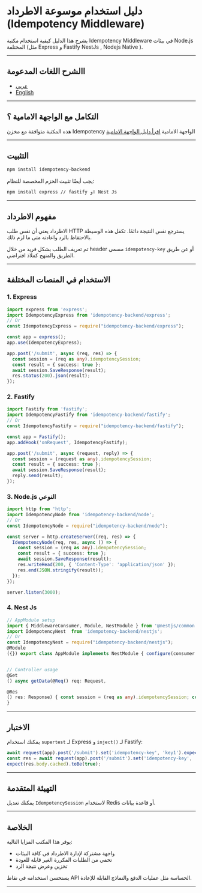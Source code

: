 # دليل استخدام موسوعة الاطرداد (Idempotency Middleware)

يشرح هذا الدليل كيفية استخدام مكتبة Idempotency Middleware في بيئات Node.js المختلفة (مثل Express و Fastify NestJs , Nodejs Native ).

---

## االشرح اللغات المدعومة

* [عربي](https://github.com/FutureSolutionDev/idempotency-backend/tree/main/docs/ar.md)
* [English](https://github.com/FutureSolutionDev/idempotency-backend/tree/main/docs/en.md)

---

## التكامل مع الواجهة الامامية ؟

هذه المكتبة متوافقة مع مخزن Idempotency الواجهة الامامية
[اقرأ دليل الواجهة الامامية](https://github.com/FutureSolutionDev/idempotency-client)

---

## التثبيت

```bash
npm install idempotency-backend
```

يجب أيضًا تثبيت الحزم المخصصة للنظام:

```bash
npm install express // fastify او Nest Js
```

---

## مفهوم الاطرداد

الاطرداد يعني أن نفس طلب HTTP يسترجع نفس النتيجة دائمًا. تكفل هذه الوسيطة بالاحتفاظ بالرد واعادته متى ما لزم ذلك.

تم تعريف الطلب بشكل فريد من خلال header مسمى `idempotency-key` أو عن طريق الطريق والمنهج كملاذ افتراضي.

---

## الاستخدام في المنصات المختلفة

### 1. Express

```ts
import express from 'express';
import IdempotencyExpress from 'idempotency-backend/express';
// Or 
const IdempotencyExpress = require("idempotency-backend/express");

const app = express();
app.use(IdempotencyExpress);

app.post('/submit', async (req, res) => {
  const session = (req as any).idempotencySession;
  const result = { success: true };
  await session.SaveResponse(result);
  res.status(200).json(result);
});

```

### 2. Fastify

```ts
import Fastify from 'fastify';
import IdempotencyFastify from 'idempotency-backend/fastify';
// Or
const IdempotencyFastify = require("idempotency-backend/fastify");

const app = Fastify();
app.addHook('onRequest', IdempotencyFastify);

app.post('/submit', async (request, reply) => {
  const session = (request as any).idempotencySession;
  const result = { success: true };
  await session.SaveResponse(result);
  reply.send(result);
});
```

### 3. Node.js النوعي

```ts
import http from 'http';
import IdempotencyNode from 'idempotency-backend/node';
// Or
const IdempotencyNode = require("idempotency-backend/node");

const server = http.createServer((req, res) => {
  IdempotencyNode(req, res, async () => {
    const session = (req as any).idempotencySession;
    const result = { success: true };
    await session.SaveResponse(result);
    res.writeHead(200, { 'Content-Type': 'application/json' });
    res.end(JSON.stringify(result));
  });
});

server.listen(3000);
```

### 4. Nest Js

```ts
// AppModule setup
import { MiddlewareConsumer, Module, NestModule } from '@nestjs/common';
import IdempotencyNest  from 'idempotency-backend/nestjs';
// Or 
const IdempotencyNest = require("idempotency-backend/nestjs");
@Module
({}) export class AppModule implements NestModule { configure(consumer: MiddlewareConsumer) { consumer.apply(IdempotencyNest).forRoutes('*'); } }


// Controller usage
@Get
() async getData(@Req() req: Request,

@Res
() res: Response) { const session = (req as any).idempotencySession; const result = {ok: true, anotherData : false }; await session.SaveResponse(result); res.json(result); 
}

```

---

## الاختبار

يمكنك استخدام `supertest` لـ Express و `inject()` لـ Fastify:

```ts
await request(app).post('/submit').set('idempotency-key', 'key1').expect(200);
const res = await request(app).post('/submit').set('idempotency-key', 'key1');
expect(res.body.cached).toBe(true);
```

---

## التهيئة المتقدمة

يمكنك تعديل `IdempotencySession` لاستخدام Redis أو قاعدة بيانات.

---

## الخلاصة

يوفر هذا المكتب المزايا التالية:

* واجهة مشتركة لإدارة الاطرداد في كافة البيئات
* تحمي من الطلبات المكررة الغير قابلة للعودة
* تخزين وعرض نتيجة الرد

يستحسن استخدامه في نقاط API الحساسة مثل عمليات الدفع والنماذج القابلة للإعادة.

---
